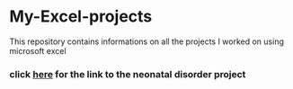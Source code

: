 # My-Excel-projects
This repository contains informations on all the projects I worked on using microsoft excel

 ### click [here](https://chisomchibuike.hashnode.dev/neonataldisorder) for the link to the neonatal disorder project 
